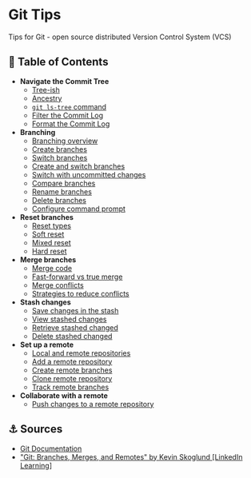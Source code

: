# Git Tips

Tips for Git - open source distributed Version Control System (VCS)

## 🌳 Table of Contents

* **Navigate the Commit Tree**
  * [Tree-ish](commit-tree/TREE-ISH.md)
  * [Ancestry](commit-tree/ANCESTRY.md)
  * [`git ls-tree` command](commit-tree/LS-TREE.md)
  * [Filter the Commit Log](commit-tree/FILTER-COMMIT-LOG.md)
  * [Format the Commit Log](commit-tree/FORMAT-COMMIT-LOG.md)
* **Branching**
  * [Branching overview](branching/BRANCHING-OVERVIEW.md)
  * [Create branches](branching/CREATE-BRANCHES.md)
  * [Switch branches](branching/SWITCH-BRANCHES.md)
  * [Create and switch branches](branching/CREATE-AND-SWITCH-BRANCHES.md)
  * [Switch with uncommitted changes](branching/SWITCH-WITH-UNCOMMITTED-CHANGES.md)
  * [Compare branches](branching/COMPARE-BRANCHES.md)
  * [Rename branches](branching/RENAME-BRANCHES.md)
  * [Delete branches](branching/DELETE-BRANCHES.md)
  * [Configure command prompt](branching/CONFIGURE-COMMAND-PROMPT.md)
* **Reset branches**
  * [Reset types](reset-branches/RESET-TYPES.md)
  * [Soft reset](reset-branches/SOFT-RESET.md)
  * [Mixed reset](reset-branches/MIXED-RESET.md)
  * [Hard reset](reset-branches/HARD-RESET.md)
* **Merge branches**
  * [Merge code](merge-branches/MERGE-CODE.md)
  * [Fast-forward vs true merge](merge-branches/FAST-FORWARD-VS-TRUE-MERGE.md)
  * [Merge conflicts](merge-branches/MERGE-CONFLICTS.md)
  * [Strategies to reduce conflicts](merge-branches/STRATEGIES-TO-REDUCE-CONFLICTS.md)
* **Stash changes**
  * [Save changes in the stash](stash-changes/SAVE-CHANGES-IN-THE-STASH.md)
  * [View stashed changes](stash-changes/VIEW-STASHED-CHANGES.md)
  * [Retrieve stashed changed](stash-changes/RETRIEVE-STASHED-CHANGES.md)
  * [Delete stashed changed](stash-changes/DELETE-STASHED-CHANGES.md)
* **Set up a remote**
  * [Local and remote repositories](setup-remote/LOCAL-AND-REMOTE-REPOSITORIES.md)
  * [Add a remote repository](setup-remote/ADD-REMOTE-REPOSITORY.md)
  * [Create remote branches](setup-remote/CREATE-REMOTE-BRANCHES.md)
  * [Clone remote repository](setup-remote/CLONE-REMOTE-REPOSITORY.md)
  * [Track remote branches](setup-remote/TRACK-REMOTE-BRANCHES.md)
* **Collaborate with a remote**
  * [Push changes to a remote repository](collaborate/PUSH-CHANGES-TO-REMOTE-REPO.md)

## ⚓ Sources

- [Git Documentation](https://git-scm.com/docs)
- ["Git: Branches, Merges, and Remotes" by Kevin Skoglund \[LinkedIn Learning\]](https://www.linkedin.com/learning/git-branches-merges-and-remotes)